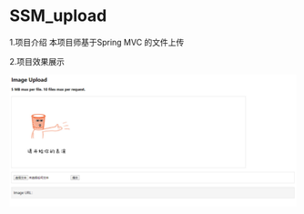 # SSM_upload
  1.项目介绍
      本项目师基于Spring MVC 的文件上传
  
  2.项目效果展示
  
 ![image](https://github.com/Chris-z-su/SSM_upload/blob/master/src/main/webapp/images/temp/%E5%BE%AE%E4%BF%A1%E6%88%AA%E5%9B%BE_20200531195230.png)
